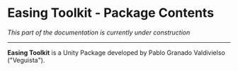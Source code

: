 # Easing Toolkit - Package Contents

*This part of the documentation is currently under construction*

-------------------------------------

**Easing Toolkit** is a Unity Package developed by Pablo Granado Valdivielso ("Veguista").
